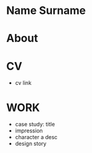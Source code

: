 # Name Surname
# About
# CV
- cv link

# WORK
- case study: title
- impression
- character a desc
- design story
